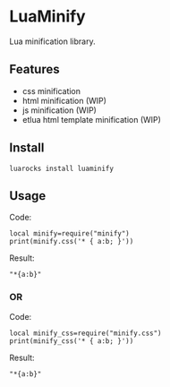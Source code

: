 # LuaMinify

Lua minification library.

## Features

* css minification
* html minification (WIP)
* js minification (WIP)
* etlua html template minification (WIP)

## Install

`luarocks install luaminify`

## Usage

Code:
```
local minify=require("minify")
print(minify.css('* { a:b; }'))
```
Result: 
```
"*{a:b}"
```

### OR
Code:
```
local minify_css=require("minify.css")
print(minify_css('* { a:b; }'))
```
Result: 
```
"*{a:b}"
```
